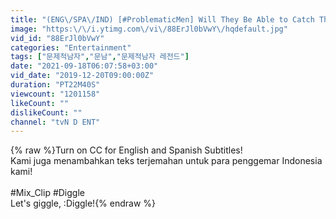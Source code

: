 ```yaml
---
title: "(ENG\/SPA\/IND) [#ProblematicMen] Will They Be Able to Catch The Suspect? | #Mix_Clip | #Diggle"
image: "https:\/\/i.ytimg.com\/vi\/88ErJl0bVwY\/hqdefault.jpg"
vid_id: "88ErJl0bVwY"
categories: "Entertainment"
tags: ["문제적남자","문남","문제적남자 레전드"]
date: "2021-09-18T06:07:58+03:00"
vid_date: "2019-12-20T09:00:00Z"
duration: "PT22M40S"
viewcount: "1201158"
likeCount: ""
dislikeCount: ""
channel: "tvN D ENT"
---
```

{% raw %}Turn on CC for English and Spanish Subtitles!<br />Kami juga menambahkan teks terjemahan untuk para penggemar Indonesia kami!<br /><br />#Mix_Clip #Diggle<br />Let's giggle, :Diggle!{% endraw %}
